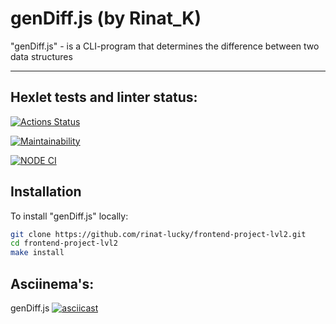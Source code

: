 # genDiff.js (by Rinat_K)

"genDiff.js" - is a CLI-program that determines the difference between two data structures

----

## Hexlet tests and linter status:
[![Actions Status](https://github.com/rinat-lucky/frontend-project-lvl2/workflows/hexlet-check/badge.svg)](https://github.com/rinat-lucky/frontend-project-lvl2/actions)

[![Maintainability](https://api.codeclimate.com/v1/badges/323700e9c1e0f5b11fdb/maintainability)](https://codeclimate.com/github/rinat-lucky/frontend-project-lvl2/maintainability)

[![NODE CI](https://github.com/rinat-lucky/frontend-project-lvl2/workflows/Node%20CI/badge.svg)](https://github.com/rinat-lucky/frontend-project-lvl2/actions)

## Installation

To install "genDiff.js" locally:

```sh
git clone https://github.com/rinat-lucky/frontend-project-lvl2.git
cd frontend-project-lvl2
make install
```

## Asciinema's:
 
genDiff.js
[![asciicast](https://asciinema.org/a/n9BBLGHW8YjfbMy5x3i3xsXW4.png)](https://asciinema.org/a/n9BBLGHW8YjfbMy5x3i3xsXW4)

